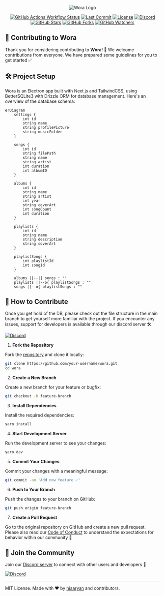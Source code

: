 <p align="center">
  <img src="https://github.com/hiaaryan/wora/blob/main/renderer/public/github/Header.png?raw=true" alt="Wora Logo" />
</p>

<p align="center">
  <a href="https://github.com/hiaaryan/wora"><img alt="GitHub Actions Workflow Status" src="https://img.shields.io/github/actions/workflow/status/hiaaryan/wora/release.yml"></a>
  <a href="https://github.com/hiaaryan/wora"><img src="https://img.shields.io/github/last-commit/hiaaryan/wora/main?commit" alt="Last Commit" /></a>
  <a href="LICENSE"><img src="https://img.shields.io/github/license/hiaaryan/wora?license" alt="License" /></a>
  <a href="https://discord.gg/CrAbAYMGCe"><img src="https://dcbadge.limes.pink/api/server/https://discord.gg/CrAbAYMGCe?style=flat" alt="Discord" /></a>
  <a href="https://github.com/hiaaryan/wora/stargazers"><img src="https://img.shields.io/github/stars/hiaaryan/wora?style=flat&stars" alt="GitHub Stars" /></a>
  <a href="https://github.com/hiaaryan/wora/network"><img src="https://img.shields.io/github/forks/hiaaryan/wora?style=flat&forks" alt="GitHub Forks" /></a>
  <a href="https://github.com/hiaaryan/wora/watchers"><img src="https://img.shields.io/github/watchers/hiaaryan/wora?style=flat&watchers" alt="GitHub Watchers" /></a>
</p>

## 🤝 Contributing to Wora

Thank you for considering contributing to **Wora**! 🎉 We welcome contributions from everyone. We have prepared some guidelines for you to get started ✅

## 🛠️ Project Setup

Wora is an Electron app built with Next.js and TailwindCSS, using BetterSQLite3 with Drizzle ORM for database management. Here's an overview of the database schema:

```mermaid
erDiagram
    settings {
        int id
        string name
        string profilePicture
        string musicFolder
    }

    songs {
        int id
        string filePath
        string name
        string artist
        int duration
        int albumID
    }

    albums {
        int id
        string name
        string artist
        int year
        string coverArt
        int songCount
        int duration
    }

    playlists {
        int id
        string name
        string description
        string coverArt
    }

    playlistSongs {
        int playlistId
        int songId
    }

    albums ||--|{ songs : ""
    playlists ||--o{ playlistSongs : ""
    songs ||--o{ playlistSongs : ""
```

## 🎯 **How to Contribute**

Once you get hold of the DB, please check out the file structure in the main branch to get yourself more familiar with the project. If you encounter any issues, support for developers is available through our discord server 🛠️

<a href="https://discord.gg/CrAbAYMGCe"><img src="https://dcbadge.limes.pink/api/server/https://discord.gg/CrAbAYMGCe?style=flat" alt="Discord" /></a>

1. **Fork the Repository**

Fork the [repository](https://github.com/hiaaryan/wora) and clone it locally:

```sh
git clone https://github.com/your-username/wora.git
cd wora
```

2. **Create a New Branch**

Create a new branch for your feature or bugfix:

```sh
git checkout -b feature-branch
```

3. **Install Dependencies**

Install the required dependencies:

```sh
yarn install
```

4. **Start Development Server**

Run the development server to see your changes:

```sh
yarn dev
```

5. **Commit Your Changes**

Commit your changes with a meaningful message:

```sh
git commit -am 'Add new feature ✅'
```

6. **Push to Your Branch**

Push the changes to your branch on GitHub:

```sh
git push origin feature-branch
```

7. **Create a Pull Request**

Go to the original repository on GitHub and create a new pull request. Please also read our [Code of Conduct](CODE_OF_CONDUCT.md) to understand the expectations for behavior within our community 🙏

## 💬 Join the Community

Join our [Discord server](https://discord.gg/CrAbAYMGCe) to connect with other users and developers 🤝

<a href="https://discord.gg/CrAbAYMGCe"><img src="https://dcbadge.limes.pink/api/server/https://discord.gg/CrAbAYMGCe?style=flat" alt="Discord"></a>

---

MIT License. Made with ❤️ by [hiaaryan](https://github.com/hiaaryan) and contributors.
